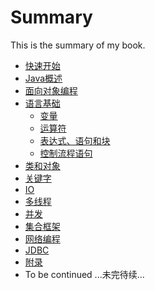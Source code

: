 # Summary

This is the summary of my book.

* [快速开始](docs/getstarted.md)
* [Java概述](docs/overview.md)
* [面向对象编程](docs/oop.md)
* [语言基础](docs/basics.md)
	* [变量](docs/variables.md)
	* [运算符](docs/operators.md)
	* [表达式、语句和块](docs/expressions.md)
	* [控制流程语句](docs/control-flow.md)
* [类和对象](docs/classes-and-objects.md)
* [关键字](docs/keywords.md)
* [IO](docs/io.md)
* [多线程](docs/multithreading.md)
* [并发](docs/concurrency.md)
* [集合框架](docs/collection-framework.md)
* [网络编程](docs/networking.md)
* [JDBC](docs/jdbc.md)
* [附录](docs/appendix.md)
* To be continued ...未完待续...
